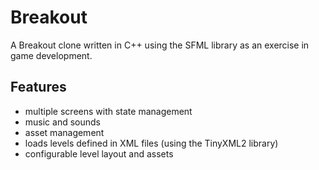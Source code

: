 # Breakout

A Breakout clone written in C++ using the SFML library as an exercise in game development.

## Features
* multiple screens with state management
* music and sounds
* asset management
* loads levels defined in XML files (using the TinyXML2 library)
* configurable level layout and assets
